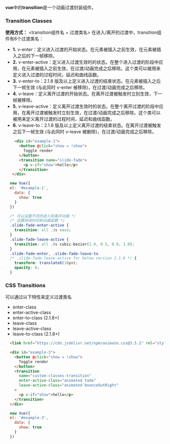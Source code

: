 **vue**中的**transition**是一个动画过渡封装组件。

### Transition Classes
**使用方式：** \<transition组件名 + 过渡类名\>
在进入/离开的过渡中，transition组件有6个过渡类名：
+ **1.** v-enter：定义进入过渡的开始状态。在元素被插入之前生效，在元素被插入之后的下一帧移除。
+ **2.** v-enter-active：定义进入过渡生效时的状态。在整个进入过渡的阶段中应用，在元素被插入之前生效，在过渡/动画完成之后移除。这个类可以被用来定义进入过渡的过程时间，延迟和曲线函数。
+ **3.** v-enter-to：2.1.8 版及以上定义进入过渡的结束状态。在元素被插入之后下一帧生效 (与此同时 v-enter 被移除)，在过渡/动画完成之后移除。
+ **4.** v-leave：定义离开过渡的开始状态。在离开过渡被触发时立刻生效，下一帧被移除。
+ **5.** v-leave-active：定义离开过渡生效时的状态。在整个离开过渡的阶段中应用，在离开过渡被触发时立刻生效，在过渡/动画完成之后移除。这个类可以被用来定义离开过渡的过程时间，延迟和曲线函数。
+ **6.** v-leave-to：2.1.8 版及以上定义离开过渡的结束状态。在离开过渡被触发之后下一帧生效 (与此同时 v-leave 被删除)，在过渡/动画完成之后移除。

```html
    <div id="example-1">
      <button @click="show = !show">
        Toggle render
      </button>
      <transition name="slide-fade">
        <p v-if="show">hello</p>
      </transition>
   </div>
```
```js
  new Vue({
  el: '#example-1',
    data: {
      show: true
    }
  })
```
```css
  /* 可以设置不同的进入和离开动画 */
  /* 设置持续时间和动画函数 */
  .slide-fade-enter-active {
    transition: all .3s ease;
  }
  .slide-fade-leave-active {
    transition: all .8s cubic-bezier(1.0, 0.5, 0.8, 1.0);
  }
  .slide-fade-enter, .slide-fade-leave-to
  /* .slide-fade-leave-active for below version 2.1.8 */ {
    transform: translateX(10px);
    opacity: 0;
  }
```

### CSS Transitions
可以通过以下特性来定义过渡类名
+ enter-class
+ enter-active-class
+ enter-to-class (2.1.8+)
+ leave-class
+ leave-active-class
+ leave-to-class (2.1.8+)

```html
  <link href="https://cdn.jsdelivr.net/npm/animate.css@3.5.1" rel="stylesheet" type="text/css">

  <div id="example-3">
    <button @click="show = !show">
      Toggle render
    </button>
    <transition
      name="custom-classes-transition"
      enter-active-class="animated tada"
      leave-active-class="animated bounceOutRight"
    >
      <p v-if="show">hello</p>
    </transition>
  </div>
```
```js
  new Vue({
  el: '#example-3',
    data: {
      show: true
    }
  })
```